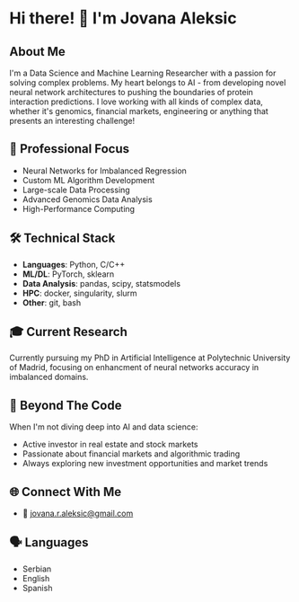 # Hi there! 👋 I'm Jovana Aleksic

## About Me
I'm a Data Science and Machine Learning Researcher with a passion for solving complex problems. My heart belongs to AI - from developing novel neural network architectures to pushing the boundaries of protein interaction predictions. I love working with all kinds of complex data, whether it's genomics, financial markets, engineering or anything that presents an interesting challenge!

## 🔬 Professional Focus
- Neural Networks for Imbalanced Regression
- Custom ML Algorithm Development
- Large-scale Data Processing
- Advanced Genomics Data Analysis
- High-Performance Computing

## 🛠️ Technical Stack
- **Languages**: Python, C/C++
- **ML/DL**: PyTorch, sklearn
- **Data Analysis**: pandas, scipy, statsmodels
- **HPC**: docker, singularity, slurm
- **Other**: git, bash

## 🎓 Current Research
Currently pursuing my PhD in Artificial Intelligence at Polytechnic University of Madrid, focusing on enhancment of neural networks accuracy in imbalanced domains. 

## 🌟 Beyond The Code
When I'm not diving deep into AI and data science:
- Active investor in real estate and stock markets
- Passionate about financial markets and algorithmic trading
- Always exploring new investment opportunities and market trends

## 🌐 Connect With Me
- 📧 jovana.r.aleksic@gmail.com

## 🗣️ Languages
- Serbian 
- English 
- Spanish 



